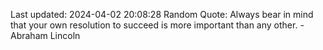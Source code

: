 Last updated: 2024-04-02 20:08:28
Random Quote: Always bear in mind that your own resolution to succeed is more important than any other. - Abraham Lincoln